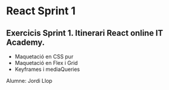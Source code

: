 # React Sprint 1

## Exercicis Sprint 1. Itinerari React online IT Academy. 

- Maquetació en CSS pur
- Maquetació en Flex i Grid
- Keyframes i mediaQueries

Alumne: Jordi Llop
